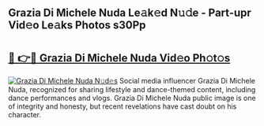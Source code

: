 ## Grazia Di Michele Nuda Le𝚊k𝚎d N𝚞𝚍e - Part-upr Vid𝚎o Le𝚊ks Photos s30Pp

# <h2><a href="http://fbdt9tc.evod.top/?m=Grazia+Di+Michele+Nuda">🔗 👉🔴 Grazia Di Michele Nuda Vid𝚎o Ph𝚘t𝚘s</a></h2>

[![Grazia Di Michele Nuda N𝚞d𝚎s](https://i.imgur.com/8V9OHl7.gif)](http://fbdt9tc.evod.top/?m=Grazia+Di+Michele+Nuda)
Social media influencer Grazia Di Michele Nuda, recognized for sharing lifestyle and dance-themed content, including dance performances and vlogs. Grazia Di Michele Nuda public image is one of integrity and honesty, but recent revelations have cast doubt on his character. 
